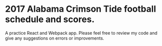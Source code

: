 # 2017 Alabama Crimson Tide football schedule and scores.

A practice React and Webpack app.
Please feel free to review my code and give any suggestions on errors or improvements.
